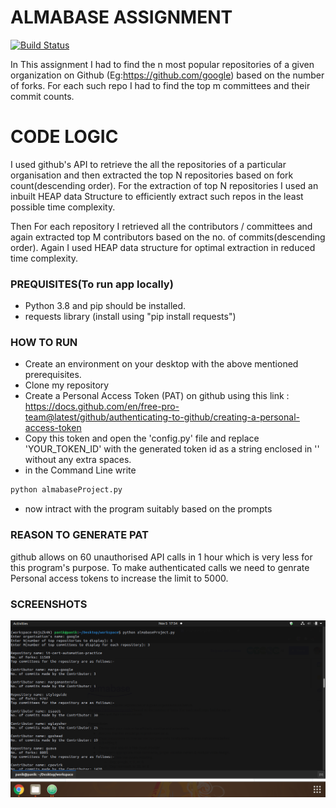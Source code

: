 # ALMABASE ASSIGNMENT

[![Build Status](https://travis-ci.org/joemccann/dillinger.svg?branch=master)](https://travis-ci.org/joemccann/dillinger)

In This assignment I had to find the n most popular repositories of a given organization on Github (Eg:https://github.com/google) based on the number of forks. For each such repo I had to find the top m committees and their commit counts.

# CODE LOGIC

I used  github's API to retrieve the all the repositories of a particular organisation and then extracted the top N repositories based on fork count(descending order). For the extraction of top N repositories I used an inbuilt HEAP data Structure to efficiently extract such repos in the least possible time complexity.

Then For each repository I retrieved all the contributors / committees and again extracted top M contributors based on the no. of commits(descending order). Again I used HEAP data structure for optimal extraction in reduced time complexity.

### PREQUISITES(To run app locally)

* Python 3.8 and pip should be installed.
* requests library (install using "pip install requests")

### HOW TO RUN
* Create an environment on your desktop with the above mentioned prerequisites.
* Clone my repository
* Create a Personal Access Token (PAT) on github using this link : https://docs.github.com/en/free-pro-team@latest/github/authenticating-to-github/creating-a-personal-access-token
* Copy this token and open the 'config.py' file and replace 'YOUR_TOKEN_ID' with the generated token id as a string enclosed in '' without any extra spaces.
* in the Command Line write 
```sh
python almabaseProject.py
```
* now intract with the program suitably based on the prompts

### REASON TO GENERATE PAT
github allows on 60 unauthorised API calls in 1 hour which is very less for this program's purpose. To make authenticated calls we need to genrate Personal access tokens to increase the limit to 5000.

### SCREENSHOTS
![query output](https://github.com/nikhilgogia/AlmabaseProject/blob/master/Images/queryOutput.png)
